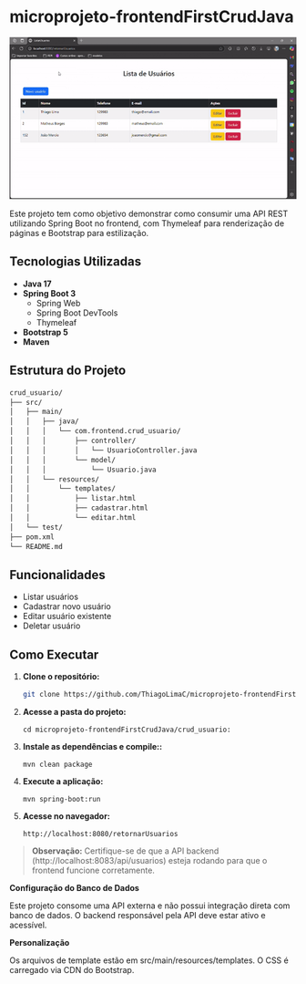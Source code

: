 # microprojeto-frontendFirstCrudJava

<img src="FrontendusuariosCrud.gif">

Este projeto tem como objetivo demonstrar como consumir uma API REST utilizando Spring Boot no frontend, com Thymeleaf para renderização de páginas e Bootstrap para estilização.


## Tecnologias Utilizadas

- **Java 17**
- **Spring Boot 3**
  - Spring Web
  - Spring Boot DevTools
  - Thymeleaf
- **Bootstrap 5**
- **Maven**

## Estrutura do Projeto

```md
crud_usuario/
├── src/
│   ├── main/
│   │   ├── java/
│   │   │   └── com.frontend.crud_usuario/
│   │   │       ├── controller/
│   │   │       │   └── UsuarioController.java
│   │   │       └── model/
│   │   │           └── Usuario.java
│   │   └── resources/
│   │       └── templates/
│   │           ├── listar.html
│   │           ├── cadastrar.html
│   │           └── editar.html
│   └── test/
├── pom.xml
└── README.md

```


## Funcionalidades

- Listar usuários
- Cadastrar novo usuário
- Editar usuário existente
- Deletar usuário

## Como Executar

1. **Clone o repositório:**
   ```sh
   git clone https://github.com/ThiagoLimaC/microprojeto-frontendFirstCrudJava.git
   ```
2. **Acesse a pasta do projeto:**
    ```
    cd microprojeto-frontendFirstCrudJava/crud_usuario:
    ```` 

3. **Instale as dependências e compile::**
    ```
    mvn clean package
    ```` 

4. **Execute a aplicação:**
    ```
    mvn spring-boot:run
    ```` 

5. **Acesse no navegador:**
    ```
    http://localhost:8080/retornarUsuarios
    ```

> **Observação:** Certifique-se de que a API backend (http://localhost:8083/api/usuarios) esteja rodando para que o frontend funcione corretamente.


**Configuração do Banco de Dados**

Este projeto consome uma API externa e não possui integração direta com banco de dados. O backend responsável pela API deve estar ativo e acessível.

**Personalização**

Os arquivos de template estão em src/main/resources/templates.
O CSS é carregado via CDN do Bootstrap.